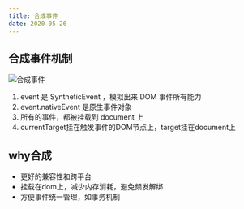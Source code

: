 ```yaml
---
title: 合成事件
date: 2020-05-26
---
```



## 合成事件机制

![合成事件](https://tva1.sinaimg.cn/large/008i3skNly1gqw6uce6toj617m0j2gui02.jpg)

1. event 是 SyntheticEvent ，模拟出来 DOM 事件所有能力
2. event.nativeEvent 是原生事件对象
3. 所有的事件，都被挂载到 document 上
4. currentTarget挂在触发事件的DOM节点上，target挂在document上
   



## why合成

- 更好的兼容性和跨平台
- 挂载在dom上，减少内存消耗，避免频发解绑
- 方便事件统一管理，如事务机制